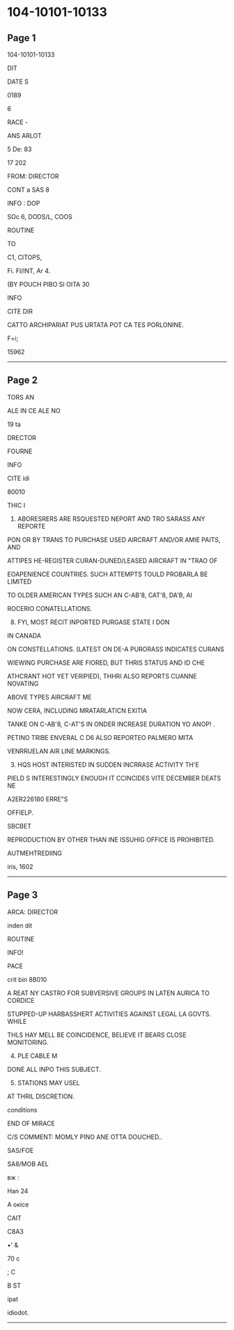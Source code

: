 # 104-10101-10133

## Page 1

104-10101-10133

DIT

DATE S

0189

6

RACE -

ANS ARLOT

5 De: 83

17 202

FROM: DIRECTOR

CONT a SAS 8

INFO : DOP

SOc 6, DODS/L, COOS

ROUTINE

TO

C1, CITOPS,

Fi. Fl/INT, Ar 4.

(BY POUCH PIBO SI OITA 30

INFO

CITE DIR

CATTO ARCHIPARIAT PUS URTATA POT CA TES PORLONINE.

F=i;

15962

---

## Page 2

TORS AN

ALE IN CE ALE NO

19 ta

DRECTOR

FOURNE

INFO

CITE idi

80010

THIC I

1. ABORESRERS ARE RSQUESTED NEPORT AND TRO SARASS ANY REPORTE

PON OR BY TRANS TO PURCHASE USED AIRCRAFT AND/OR AMIE PAITS, AND

ATTIPES HE-REGISTER CURAN-DUNED/LEASED AIRCRAFT IN "TRAO OF

EOAPENIENCE COUNTRIES. SUCH ATTEMPTS TOULD PROBARLA BE LIMITED

TO OLDER AMERICAN TYPES SUCH AN C-AB'8, CAT'8, DA'B, AI

ROCERIO CONATELLATIONS.

8. FYI, MOST RECIT INPORTED PURGASE STATE I DON

IN CANADA

ON CONSTELLATIONS. (LATEST ON DE-A PURORASS INDICATES CURANS

WIEWING PURCHASE ARE FIORED, BUT THRIS STATUS AND ID CHE

ATHCRANT HOT YET VERIPIED), THHRI ALSO REPORTS CUANNE NOVATING

ABOVE TYPES AIRCRAFT ME

NOW CERA, INCLUDING MRATARLATICN EXITIA

TANKE ON C-AB'8, C-AT'S IN ONDER INCREASE DURATION YO ANOP! .

PETINO TRIBE ENVERAL C D6 ALSO REPORTEO PALMERO MITA

VENRRUELAN AIR LINE MARKINGS.

3. HQS HOST INTERISTED IN SUDDEN INCRRASE ACTIVITY TH'E

PIELD S INTERESTINGLY ENOUGH IT CCINCIDES VITE DECEMBER DEATS NE

A2ER226180 ERRE"S

OFFIELP.

SBCBET

REPRODUCTION BY OTHER THAN INE ISSUHIG OFFICE IS PROHIBITED.

AUTMEHTREDIING

iris, 1602

---

## Page 3

ARCA: DIRECTOR

inden dit

ROUTINE

INFO!

PACE

crit bin 8B010

A REAT NY CASTRO FOR SUBVERSIVE GROUPS IN LATEN AURICA TO CORDICE

STUPPED-UP HARBASSHERT ACTIVITIES AGAINST LEGAL LA GOVTS. WHILE

THLS HAY MELL BE COINCIDENCE, BELIEVE IT BEARS CLOSE MONITORING.

4. PLE CABLE M

DONE ALL INPO THIS SUBJECT.

5. STATIONS MAY USEL

AT THRIL DISCRETION.

conditions

END OF MIRACE

C/S COMMENT: MOMLY PINO ANE OTTA DOUCHED..

SAS/FOE

SA8/MOB AEL

вж :

Han 24

А окісе

CAIT

C8A3

•' &

70 с

; C

B ST

ipat

idiodot.

---

